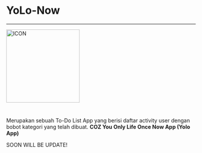 # YoLo-Now
---

<img width="195" alt="ICON" src="https://user-images.githubusercontent.com/112049376/207520729-f789f223-9702-4d52-883e-728912d96657.png">

#
Merupakan sebuah To-Do List App yang berisi daftar activity user dengan bobot kategori yang telah dibuat.
**COZ You Only Life Once Now App (Yolo App)**

SOON WILL BE UPDATE!
